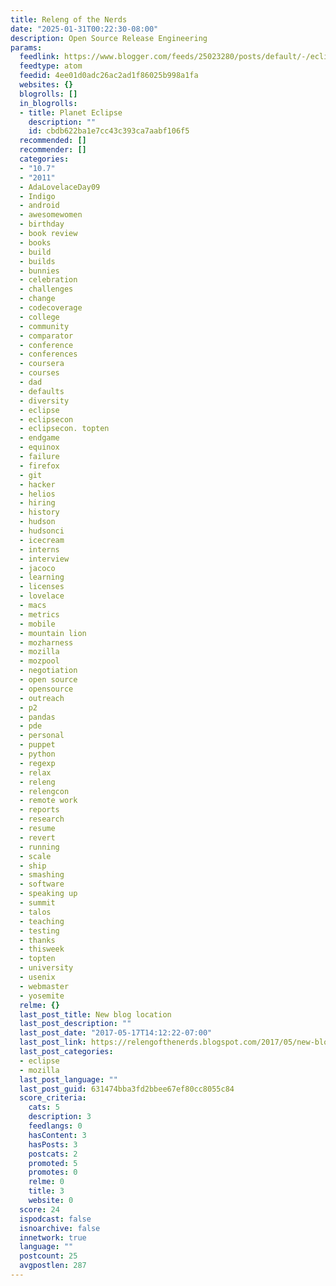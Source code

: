 ```yaml
---
title: Releng of the Nerds
date: "2025-01-31T00:22:30-08:00"
description: Open Source Release Engineering
params:
  feedlink: https://www.blogger.com/feeds/25023280/posts/default/-/eclipse
  feedtype: atom
  feedid: 4ee01d0adc26ac2ad1f86025b998a1fa
  websites: {}
  blogrolls: []
  in_blogrolls:
  - title: Planet Eclipse
    description: ""
    id: cbdb622ba1e7cc43c393ca7aabf106f5
  recommended: []
  recommender: []
  categories:
  - "10.7"
  - "2011"
  - AdaLovelaceDay09
  - Indigo
  - android
  - awesomewomen
  - birthday
  - book review
  - books
  - build
  - builds
  - bunnies
  - celebration
  - challenges
  - change
  - codecoverage
  - college
  - community
  - comparator
  - conference
  - conferences
  - coursera
  - courses
  - dad
  - defaults
  - diversity
  - eclipse
  - eclipsecon
  - eclipsecon. topten
  - endgame
  - equinox
  - failure
  - firefox
  - git
  - hacker
  - helios
  - hiring
  - history
  - hudson
  - hudsonci
  - icecream
  - interns
  - interview
  - jacoco
  - learning
  - licenses
  - lovelace
  - macs
  - metrics
  - mobile
  - mountain lion
  - mozharness
  - mozilla
  - mozpool
  - negotiation
  - open source
  - opensource
  - outreach
  - p2
  - pandas
  - pde
  - personal
  - puppet
  - python
  - regexp
  - relax
  - releng
  - relengcon
  - remote work
  - reports
  - research
  - resume
  - revert
  - running
  - scale
  - ship
  - smashing
  - software
  - speaking up
  - summit
  - talos
  - teaching
  - testing
  - thanks
  - thisweek
  - topten
  - university
  - usenix
  - webmaster
  - yosemite
  relme: {}
  last_post_title: New blog location
  last_post_description: ""
  last_post_date: "2017-05-17T14:12:22-07:00"
  last_post_link: https://relengofthenerds.blogspot.com/2017/05/new-blog-location.html
  last_post_categories:
  - eclipse
  - mozilla
  last_post_language: ""
  last_post_guid: 631474bba3fd2bbee67ef80cc8055c84
  score_criteria:
    cats: 5
    description: 3
    feedlangs: 0
    hasContent: 3
    hasPosts: 3
    postcats: 2
    promoted: 5
    promotes: 0
    relme: 0
    title: 3
    website: 0
  score: 24
  ispodcast: false
  isnoarchive: false
  innetwork: true
  language: ""
  postcount: 25
  avgpostlen: 287
---
```

